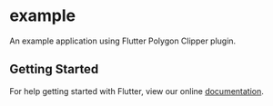 # example

An example application using Flutter Polygon Clipper plugin.

## Getting Started

For help getting started with Flutter, view our online
[documentation](https://flutter.io/).
